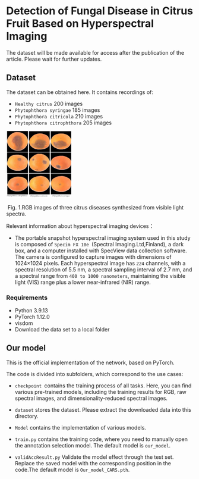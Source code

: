 # Detection of Fungal Disease in Citrus Fruit Based on Hyperspectral Imaging

The dataset will be made available for access after the publication of the article. Please wait for further updates.

## Dataset

The dataset can be obtained here. It contains recordings of:

- `Healthy citrus`		200 images
- `Phytophthora syringae`		185 images
- `Phytophthora citricola`		210 images
- `Phytophthora citrophthora`		205 images

<img src=".\images\image_1.png" style="zoom: 20%;" />

​						Fig. 1.RGB images of three citrus diseases synthesized from visible light spectra.



Relevant information about hyperspectral imaging devices：

- The portable snapshot hyperspectral imaging system used in this study is composed of `Specim FX 10e `(Spectral Imaging.Ltd,Finland), a dark box, and a computer installed with SpecView data collection software.  The camera is configured to capture images with dimensions of 1024×1024 pixels.  Each hyperspectral image has `224` channels, with a spectral resolution of 5.5 nm, a spectral sampling interval of 2.7 nm, and a spectral range from `400 to 1000 nanometers`, maintaining the visible light (VIS) range plus a lower near-infrared (NIR) range.

### Requirements

- Python 3.9.13
- PyTorch 1.12.0
- visdom
- Download the data set to a local folder

## Our model

This is the official implementation of the network, based on PyTorch.

The code is divided into subfolders, which correspond to the use cases:

- `checkpoint `contains the training process of all tasks. Here, you can find various pre-trained models, including the training results for RGB, raw spectral images, and dimensionality-reduced spectral images.

- `dataset` stores the dataset. Please extract the downloaded data into this directory.

- `Model`  contains the implementation of various models.

- `train.py` contains the training code, where you need to manually open the annotation selection model. The default model is `our_model`.

- `validAccResult.py` Validate the model effect through the test set. Replace the saved model with the corresponding position in the code.The default model is `Our_model_CARS.pth`.

